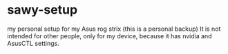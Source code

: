 # sawy-setup
my personal setup for my Asus rog strix (this is a personal backup)
It is not intended for other people, only for my device, because it has nvidia and AsusCTL settings.

